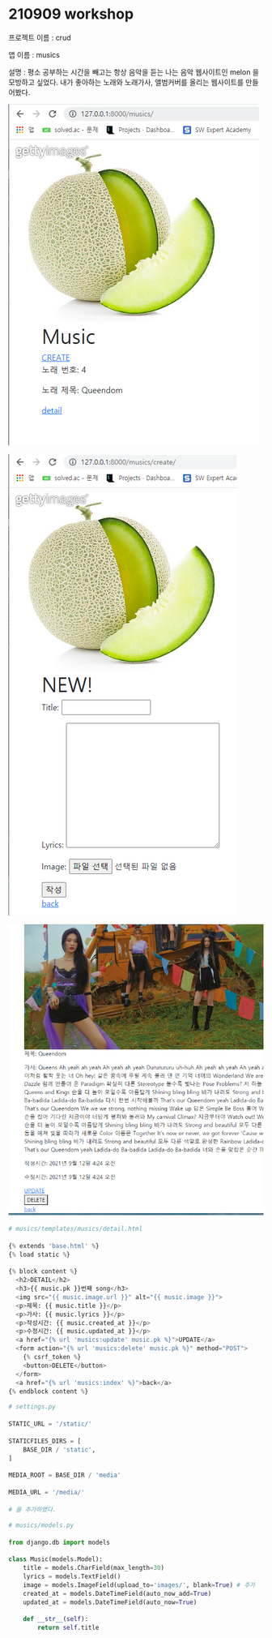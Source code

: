 

# 210909 workshop

프로젝트 이름 : crud

앱 이름 : musics

설명 : 평소 공부하는 시간을 빼고는 항상 음악을 듣는 나는 음악 웹사이트인 melon 을 모방하고 싶었다. 내가 좋아하는 노래와 노래가사, 앨범커버를 올리는 웹사이트를 만들어봤다.

![1](md-images/1.PNG)



![2](md-images/2.PNG)

![3](md-images/3.PNG)



```python
# musics/templates/musics/detail.html

{% extends 'base.html' %}
{% load static %}

{% block content %}
  <h2>DETAIL</h2>
  <h3>{{ music.pk }}번째 song</h3>
  <img src="{{ music.image.url }}" alt="{{ music.image }}">
  <p>제목: {{ music.title }}</p>
  <p>가사: {{ music.lyrics }}</p>
  <p>작성시간: {{ music.created_at }}</p>
  <p>수정시간: {{ music.updated_at }}</p>
  <a href="{% url 'musics:update' music.pk %}">UPDATE</a>
  <form action="{% url 'musics:delete' music.pk %}" method="POST">
    {% csrf_token %}
    <button>DELETE</button>
  </form>
  <a href="{% url 'musics:index' %}">back</a>
{% endblock content %}
```

```python
# settings.py

STATIC_URL = '/static/'

STATICFILES_DIRS = [
    BASE_DIR / 'static',
]

MEDIA_ROOT = BASE_DIR / 'media'

MEDIA_URL = '/media/'

# 을 추가하였다.
```

```python
# musics/models.py

from django.db import models

class Music(models.Model):
    title = models.CharField(max_length=30)
    lyrics = models.TextField()
    image = models.ImageField(upload_to='images/', blank=True) # 추가
    created_at = models.DateTimeField(auto_now_add=True)
    updated_at = models.DateTimeField(auto_now=True)

    def __str__(self):
        return self.title  
```


